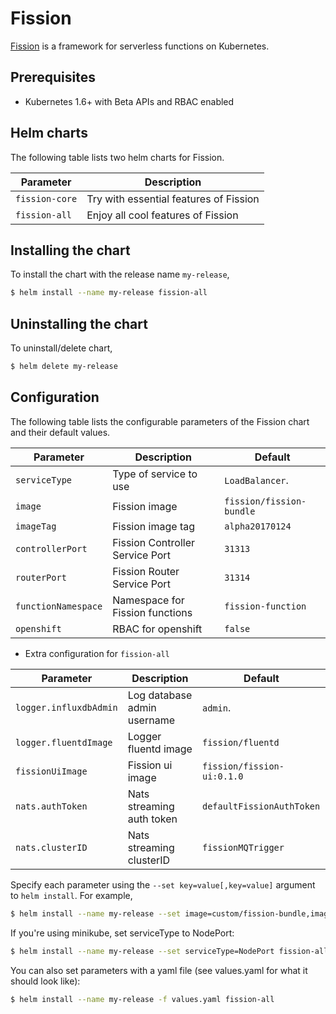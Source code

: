 # Fission

[Fission](http://fission.io/) is a framework for serverless functions on Kubernetes.


## Prerequisites

- Kubernetes 1.6+ with Beta APIs and RBAC enabled


## Helm charts

The following table lists two helm charts for Fission.

| Parameter      | Description                            |
| ---------------| ---------------------------------------|
| `fission-core` | Try with essential features of Fission |
| `fission-all`  | Enjoy all cool features of Fission     |

## Installing the chart

To install the chart with the release name `my-release`,

```bash
$ helm install --name my-release fission-all
```

## Uninstalling the chart

To uninstall/delete chart,

```bash
$ helm delete my-release
```

## Configuration

The following table lists the configurable parameters of the Fission chart and their default values.

| Parameter           | Description                                | Default                  |
| ------------------- | ------------------------------------------ | ------------------------ |
| `serviceType`       | Type of service to use                     | `LoadBalancer`.          |
| `image`             | Fission image                              | `fission/fission-bundle` |
| `imageTag`          | Fission image tag                          | `alpha20170124`          |
| `controllerPort`    | Fission Controller Service Port            | `31313`                  |
| `routerPort`        | Fission Router Service Port                | `31314`                  |
| `functionNamespace` | Namespace for Fission functions            | `fission-function`       |
| `openshift`         | RBAC for openshift                         | `false`                  |


* Extra configuration for `fission-all`

| Parameter              | Description                 | Default                    |
| ---------------------- | --------------------------- | -------------------------- |
| `logger.influxdbAdmin` | Log database admin username | `admin`.                   |
| `logger.fluentdImage`  | Logger fluentd image        | `fission/fluentd`          |
| `fissionUiImage`       | Fission ui image            | `fission/fission-ui:0.1.0` |
| `nats.authToken`       | Nats streaming auth token   | `defaultFissionAuthToken`  |
| `nats.clusterID`       | Nats streaming clusterID    | `fissionMQTrigger`         |



Specify each parameter using the `--set key=value[,key=value]` argument to `helm install`. For example,

```bash
$ helm install --name my-release --set image=custom/fission-bundle,imageTag=v1 fission-all
```

If you're using minikube, set serviceType to NodePort:

```bash
$ helm install --name my-release --set serviceType=NodePort fission-all
```

You can also set parameters with a yaml file (see values.yaml for
what it should look like):

```bash
$ helm install --name my-release -f values.yaml fission-all
```
